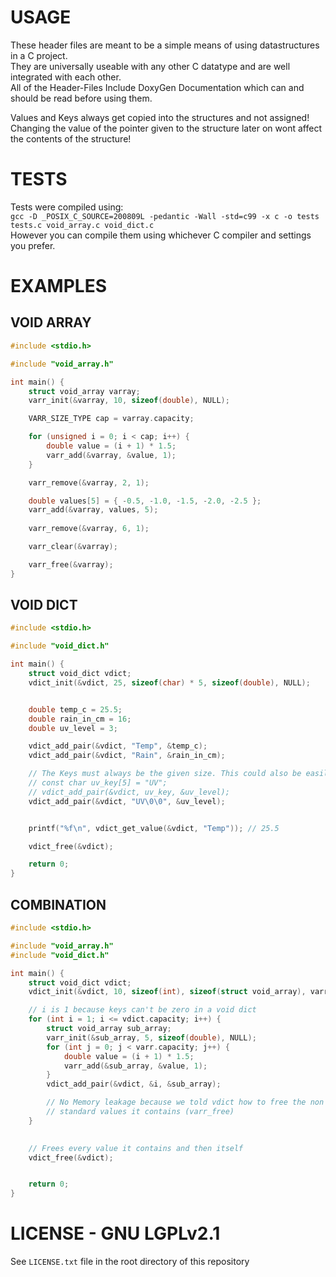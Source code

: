 # USAGE
These header files are meant to be a simple means of using datastructures in a C project.  
They are universally useable with any other C datatype and are well integrated with each other.  
All of the Header-Files Include DoxyGen Documentation which can and should be read before using them.

Values and Keys always get copied into the structures and not assigned!
Changing the value of the pointer given to the structure later on wont affect the contents of the structure!


# TESTS
Tests were compiled using:  
`gcc -D _POSIX_C_SOURCE=200809L -pedantic -Wall -std=c99 -x c -o tests tests.c void_array.c void_dict.c`  
However you can compile them using whichever C compiler and settings you prefer.

# EXAMPLES
## VOID ARRAY
```c
#include <stdio.h>

#include "void_array.h"

int main() {
	struct void_array varray;
	varr_init(&varray, 10, sizeof(double), NULL);

    VARR_SIZE_TYPE cap = varray.capacity;

	for (unsigned i = 0; i < cap; i++) {
		double value = (i + 1) * 1.5;
		varr_add(&varray, &value, 1);
	}

    varr_remove(&varray, 2, 1);

	double values[5] = { -0.5, -1.0, -1.5, -2.0, -2.5 };
	varr_add(&varray, values, 5);
    
	varr_remove(&varray, 6, 1);

    varr_clear(&varray);

	varr_free(&varray);
}
```

## VOID DICT
```c
#include <stdio.h>

#include "void_dict.h"

int main() {
	struct void_dict vdict;
	vdict_init(&vdict, 25, sizeof(char) * 5, sizeof(double), NULL);


	double temp_c = 25.5;
	double rain_in_cm = 16;
	double uv_level = 3;

	vdict_add_pair(&vdict, "Temp", &temp_c);
	vdict_add_pair(&vdict, "Rain", &rain_in_cm);

	// The Keys must always be the given size. This could also be easily achived by creating an array.
	// const char uv_key[5] = "UV";
	// vdict_add_pair(&vdict, uv_key, &uv_level);
	vdict_add_pair(&vdict, "UV\0\0", &uv_level);


	printf("%f\n", vdict_get_value(&vdict, "Temp")); // 25.5

	vdict_free(&vdict);

	return 0;
}
```

## COMBINATION
```c
#include <stdio.h>

#include "void_array.h"
#include "void_dict.h"

int main() {
	struct void_dict vdict;
	vdict_init(&vdict, 10, sizeof(int), sizeof(struct void_array), varr_free);

	// i is 1 because keys can't be zero in a void dict
	for (int i = 1; i <= vdict.capacity; i++) {
		struct void_array sub_array;
		varr_init(&sub_array, 5, sizeof(double), NULL);
		for (int j = 0; j < varr.capacity; j++) {
			double value = (i + 1) * 1.5;
			varr_add(&sub_array, &value, 1);
		}
		vdict_add_pair(&vdict, &i, &sub_array);

		// No Memory leakage because we told vdict how to free the non
		// standard values it contains (varr_free)
	}

	
	// Frees every value it contains and then itself
	vdict_free(&vdict);


	return 0;
}
```


# LICENSE - GNU LGPLv2.1
See `LICENSE.txt` file in the root directory of this repository
